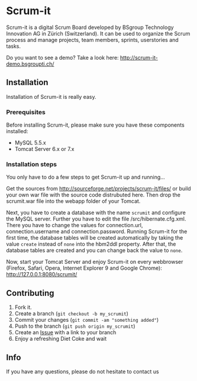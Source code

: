 Scrum-it
========

Scrum-it is a digital Scrum Board developed by BSgroup Technology Innovation AG in Zürich (Switzerland).
It can be used to organize the Scrum process and manage projects, team members, sprints, userstories and tasks.

Do you want to see a demo? Take a look here: http://scrum-it-demo.bsgroupti.ch/

Installation
------------

Installation of Scrum-it is really easy.

### Prerequisites

Before installing Scrum-it, please make sure you have these components installed:
* MySQL 5.5.x
* Tomcat Server 6.x or 7.x

### Installation steps

You only have to do a few steps to get Scrum-it up and running...

Get the sources from http://sourceforge.net/projects/scrum-it/files/ or build your own war file with the source code distrubuted here.
Then drop the scrumit.war file into the webapp folder of your Tomcat.

Next, you have to create a database with the name `scrumit` and configure the MySQL server.
Further you have to edit the file /src/hibernate.cfg.xml. There you have to change the values for connection.url, connection.username and connection.password.
Running Scrum-it for the first time, the database tables will be created automatically by taking the value `create` instead of `none` into the hbm2ddl property.
After that, the database tables are created and you can change back the value to `none`.

Now, start your Tomcat Server and enjoy Scrum-it on every webbrowser (Firefox, Safari, Opera, Internet Explorer 9 and Google Chrome): http://127.0.0.1:8080/scrumit/

Contributing
------------

1. Fork it.
2. Create a branch (`git checkout -b my_scrumit`)
3. Commit your changes (`git commit -am "something added"`)
4. Push to the branch (`git push origin my_scrumit`)
5. Create an [Issue][1] with a link to your branch
6. Enjoy a refreshing Diet Coke and wait

Info
----

If you have any questions, please do not hesitate to contact us <scrum-it AT bsgroup.ch>

[1]: http://github.com/ti-dev/Scrum-it/issues
